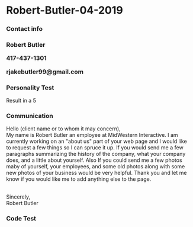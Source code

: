 # Robert-Butler-04-2019
<html>
<body>
  <h3>Contact info<h3>
 
 <p>Robert Butler</p>
 <p>417-437-1301</p>
 <p>rjakebutler99@gmail.com</p>
 
 <h3>Personality Test</h3> 
 
 <p>Result in a 5</p>
 
 <h3>Communication</h3>
 
 <p>Hello (client name or to whom it may concern),
  <br>  My name is Robert Butler an employee at MidWestern Interactive. I am currently working on an "about us" part of your web page and I would like to request a few things so I can spruce it up. If you would send me a few paragraphs summarizing the history of the company, what your company does, and a little about yourself. Also If you could send me a few photos maby of yourself, your employees, and some old photos along with some new photos of your business would be very helpful. Thank you and let me know if you would like me to add anything else to the page.

<br>Sincerely,
<br>  Robert Butler</p>
  
 <h3> Code Test</h3>
</body>
 </html>
